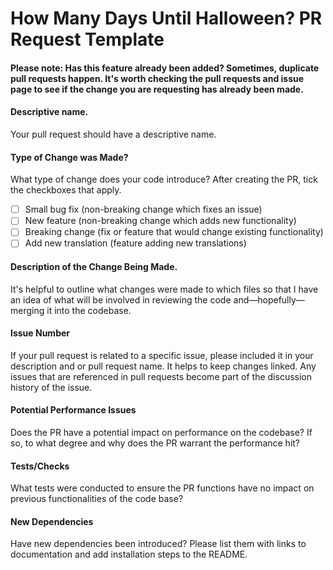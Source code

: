 <!-- How Many Days Until Halloween? PR Request Template -->
<!-- Please make sure that your PR is not a duplicate -->

# How Many Days Until Halloween? PR Request Template 

#### Please note: Has this feature already been added? Sometimes, duplicate pull requests happen. It's worth checking the pull requests and issue page to see if the change you are requesting has already been made.

#### Descriptive name.
Your pull request should have a descriptive name.

#### Type of Change was Made?
What type of change does your code introduce? After creating the PR, tick the checkboxes that apply.
- [ ] Small bug fix (non-breaking change which fixes an issue)
- [ ] New feature (non-breaking change which adds new functionality)
- [ ] Breaking change (fix or feature that would change existing functionality)
- [ ] Add new translation (feature adding new translations)

#### Description of the Change Being Made.
It's helpful to outline what changes were made to which files so that I have an idea of what will be involved in reviewing the code and—hopefully—merging it into the codebase.

#### Issue Number
If your pull request is related to a specific issue, please included it in your description and or pull request name. It helps to keep changes linked. Any issues that are referenced in pull requests become part of the discussion history of the issue.

#### Potential Performance Issues
Does the PR have a potential impact on performance on the codebase? If so, to what degree and why does the PR warrant the performance hit?

#### Tests/Checks
What tests were conducted to ensure the PR functions have no impact on previous functionalities of the code base?

#### New Dependencies
Have new dependencies been introduced? Please list them with links to documentation and add installation steps to the README.



